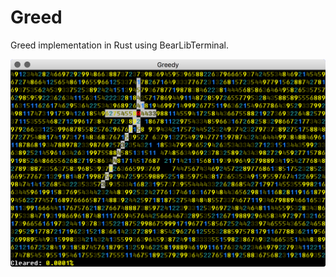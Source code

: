 # Greed

Greed implementation in Rust using BearLibTerminal.

![Greedy](/res/ss.png?raw=true "Greedy")

